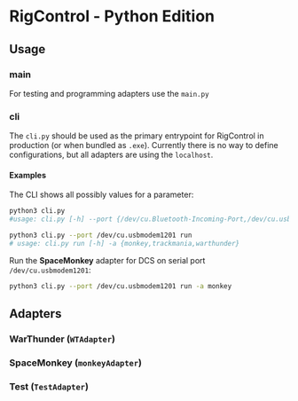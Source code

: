 # RigControl - Python Edition

## Usage

### main
For testing and programming adapters use the `main.py`
### cli
The `cli.py` should be used as the primary entrypoint for RigControl in production (or when bundled as `.exe`).
Currently there is no way to define configurations, but all adapters are using the `localhost`. 

#### Examples
The CLI shows all possibly values for a parameter:
```bash
python3 cli.py
#usage: cli.py [-h] --port {/dev/cu.Bluetooth-Incoming-Port,/dev/cu.usbmodem1201,/dev/cu.wlan-debug} {adapter,run} ...
```

```bash
python3 cli.py --port /dev/cu.usbmodem1201 run 
# usage: cli.py run [-h] -a {monkey,trackmania,warthunder}
```

Run the **SpaceMonkey** adapter for DCS on serial port `/dev/cu.usbmodem1201`: 
```bash
python3 cli.py --port /dev/cu.usbmodem1201 run -a monkey
```


## Adapters

### WarThunder (`WTAdapter`)

### SpaceMonkey (`monkeyAdapter`)

### Test (`TestAdapter`)